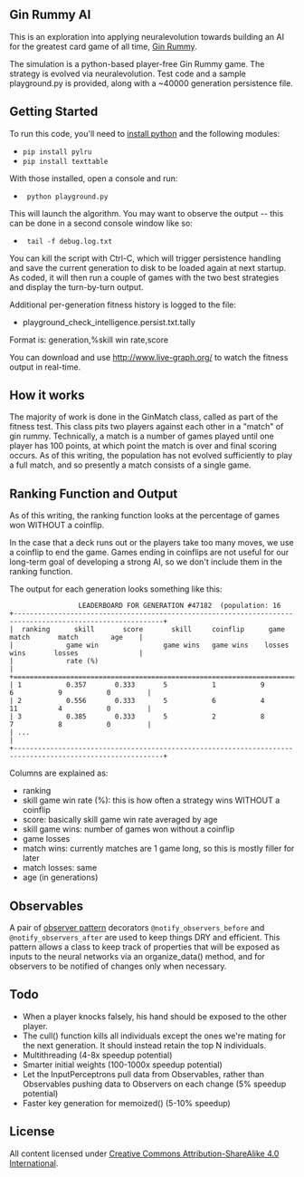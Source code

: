 ## Gin Rummy AI

This is an exploration into applying neuralevolution towards building an AI for
the greatest card game of all time, [Gin Rummy](https://en.wikipedia.org/wiki/Gin_rummy).

The simulation is a python-based player-free Gin Rummy game. The strategy is
evolved via neuralevolution. Test code and a sample playground.py is provided,
along with a ~40000 generation persistence file.

## Getting Started

To run this code, you'll need to [install python](https://www.python.org/downloads/) and the following modules:

* `pip install pylru`
* `pip install texttable`

With those installed, open a console and run:

* ` python playground.py`

This will launch the algorithm. You may want to observe the output -- this can be done in a second console window like so:

* ` tail -f debug.log.txt`

You can kill the script with Ctrl-C, which will trigger persistence handling and save the current generation to disk to be loaded again at next startup. As coded, it will then run a couple of games with the two best strategies and display the turn-by-turn output.

Additional per-generation fitness history is logged to the file:
* playground_check_intelligence.persist.txt.tally

Format is: generation,%skill win rate,score

You can download and use http://www.live-graph.org/ to watch the fitness output in real-time.

## How it works

The majority of work is done in the GinMatch class, called as part of the fitness test. This class pits two players against each other in a "match" of gin rummy. Technically, a match is a number of games played until one player has 100 points, at which point the match is over and final scoring occurs. As of this writing, the population has not evolved sufficiently to play a full match, and so presently a match consists of a single game.

## Ranking Function and Output

As of this writing, the ranking function looks at the percentage of games won WITHOUT a coinflip.

In the case that a deck runs out or the players take too many moves, we use a coinflip to end the game. Games ending in coinflips are not useful for our long-term goal of developing a strong AI, so we don't include them in the ranking function.

The output for each generation looks something like this:

                     LEADERBOARD FOR GENERATION #47182  (population: 16
    +-----------------------------------------------------------------------------------------------------------+
    |  ranking      skill       score       skill     coinflip      game        match       match        age    |
    |             game win                game wins   game wins    losses       wins       losses               |
    |             rate (%)                                                                                      |
    +===========================================================================================================+
    | 1           0.357       0.333       5           1           9           6           9           0         |
    | 2           0.556       0.333       5           6           4           11          4           0         |
    | 3           0.385       0.333       5           2           8           7           8           0         |
    | ...                                                                                                       |
    +-----------------------------------------------------------------------------------------------------------+

Columns are explained as:
* ranking
* skill game win rate (%): this is how often a strategy wins WITHOUT a coinflip
* score: basically skill game win rate averaged by age
* skill game wins: number of games won without a coinflip
* game losses
* match wins: currently matches are 1 game long, so this is mostly filler for later
* match losses: same
* age (in generations)

## Observables

A pair of [observer pattern](https://en.wikipedia.org/wiki/Observer_pattern) decorators `@notify_observers_before` and `@notify_observers_after` are used to keep things DRY and efficient. This pattern allows a class to keep track of properties that will be exposed as inputs to the neural networks via an organize_data() method, and for observers to be notified of changes only when necessary.

## Todo
* When a player knocks falsely, his hand should be exposed to the other player.
* The cull() function kills all individuals except the ones we're mating for the next generation. It should instead retain the top N individuals.
* Multithreading (4-8x speedup potential)
* Smarter initial weights (100-1000x speedup potential)
* Let the InputPerceptrons pull data from Observables, rather than Observables pushing data to Observers on each change (5% speedup potential)
* Faster key generation for memoized() (5-10% speedup)


## License
All content licensed under [Creative Commons Attribution-ShareAlike 4.0 International](http://creativecommons.org/licenses/by-sa/4.0/).
